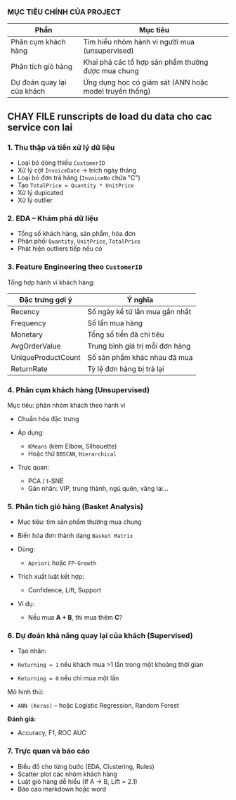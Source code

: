 ### MỤC TIÊU CHÍNH CỦA PROJECT

| Phần                       | Mục tiêu                                               |
| -------------------------- | ------------------------------------------------------ |
| Phân cụm khách hàng        | Tìm hiểu nhóm hành vi người mua (unsupervised)         |
| Phân tích giỏ hàng         | Khai phá các tổ hợp sản phẩm thường được mua chung     |
| Dự đoán quay lại của khách | Ứng dụng học có giám sát (ANN hoặc model truyền thống) |

## CHAY FILE runscripts de load du data cho cac service con lai

### 1. Thu thập và tiền xử lý dữ liệu

* Loại bỏ dòng thiếu `CustomerID`
* Xử lý cột `InvoiceDate` → trích ngày tháng
* Loại bỏ đơn trả hàng (`InvoiceNo` chứa "C")
* Tạo `TotalPrice = Quantity * UnitPrice`
* Xử lý dupicated
* Xử lý outlier

### 2. EDA – Khám phá dữ liệu

* Tổng số khách hàng, sản phẩm, hóa đơn
* Phân phối `Quantity`, `UnitPrice`, `TotalPrice`
* Phát hiện outliers tiếp nếu có

### 3. Feature Engineering theo `CustomerID`

Tổng hợp hành vi khách hàng:

| Đặc trưng gợi ý    | Ý nghĩa                         |
| ------------------ | ------------------------------- |
| Recency            | Số ngày kể từ lần mua gần nhất  |
| Frequency          | Số lần mua hàng                 |
| Monetary           | Tổng số tiền đã chi tiêu        |
| AvgOrderValue      | Trung bình giá trị mỗi đơn hàng |
| UniqueProductCount | Số sản phẩm khác nhau đã mua    |
| ReturnRate         | Tỷ lệ đơn hàng bị trả lại       |

### 4. Phân cụm khách hàng (Unsupervised)

Mục tiêu: phân nhóm khách theo hành vi

* Chuẩn hóa đặc trưng
* Áp dụng:

  * `KMeans` (kèm Elbow, Silhouette)
  * Hoặc thử `DBSCAN`, `Hierarchical`
* Trực quan:

  * PCA / t-SNE
  * Gán nhãn: VIP, trung thành, ngủ quên, vãng lai...


###  5. Phân tích giỏ hàng (Basket Analysis)

* Mục tiêu: tìm sản phẩm thường mua chung

* Biến hóa đơn thành dạng `Basket Matrix`
* Dùng:

  * `Apriori` hoặc `FP-Growth`
* Trích xuất luật kết hợp:

  * Confidence, Lift, Support
* Ví dụ:

  * Nếu mua **A + B**, thì mua thêm **C**?


### 6. Dự đoán khả năng quay lại của khách (Supervised)

* Tạo nhãn:

* `Returning = 1` nếu khách mua >1 lần trong một khoảng thời gian
* `Returning = 0` nếu chỉ mua một lần

Mô hình thử:

* `ANN (Keras)` – hoặc Logistic Regression, Random Forest

**Đánh giá:**

* Accuracy, F1, ROC AUC


### 7. Trực quan và báo cáo

* Biểu đồ cho từng bước (EDA, Clustering, Rules)
* Scatter plot các nhóm khách hàng
* Luật giỏ hàng dễ hiểu (If A → B, Lift = 2.1)
* Báo cáo markdown hoặc word

